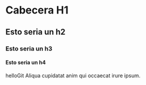 # Cabecera H1
## Esto seria un h2
### Esto seria un h3
#### Esto seria un h4
helloGit
Aliqua cupidatat anim qui occaecat irure ipsum.